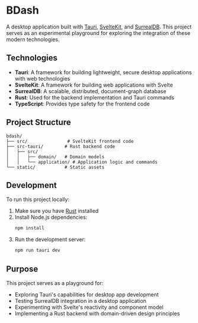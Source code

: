 # BDash

A desktop application built with [Tauri](https://tauri.app/), [SvelteKit](https://kit.svelte.dev/), and [SurrealDB](https://surrealdb.com/). This project serves as an experimental playground for exploring the integration of these modern technologies.

## Technologies

- **Tauri**: A framework for building lightweight, secure desktop applications with web technologies
- **SvelteKit**: A framework for building web applications with Svelte
- **SurrealDB**: A scalable, distributed, document-graph database
- **Rust**: Used for the backend implementation and Tauri commands
- **TypeScript**: Provides type safety for the frontend code

## Project Structure

```
bdash/
├── src/               # SvelteKit frontend code
├── src-tauri/        # Rust backend code
│   ├── src/
│   │   ├── domain/   # Domain models
│   │   └── application/ # Application logic and commands
└── static/           # Static assets
```

## Development

To run this project locally:

1. Make sure you have [Rust](https://www.rust-lang.org/tools/install) installed
2. Install Node.js dependencies:
   ```bash
   npm install
   ```
3. Run the development server:
   ```bash
   npm run tauri dev
   ```

## Purpose

This project serves as a playground for:
- Exploring Tauri's capabilities for desktop app development
- Testing SurrealDB integration in a desktop application
- Experimenting with Svelte's reactivity and component model
- Implementing a Rust backend with domain-driven design principles